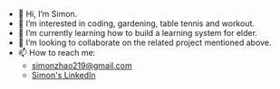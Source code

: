 - 👋 Hi, I’m Simon.
- 👀 I’m interested in coding, gardening, table tennis and workout.
- 🌱 I’m currently learning how to build a learning system for elder.
- 💞️ I’m looking to collaborate on the related project mentioned above. 
- 📫 How to reach me:
    - simonzhao219@gmail.com
    - [Simon's LinkedIn](https://www.linkedin.com/in/simon-zhao-127001/)
<!---
simonzhao219/simonzhao219 is a ✨ special ✨ repository because its `README.md` (this file) appears on your GitHub profile.
You can click the Preview link to take a look at your changes.
--->

